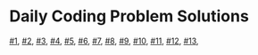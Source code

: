 # Daily Coding Problem Solutions

[#1](https://github.com/rusuraluca/dcp/blob/main/1/solution.py),
[#2](https://github.com/rusuraluca/dcp/blob/main/2/solution.py),
[#3](https://github.com/rusuraluca/dcp/blob/main/3/solution.py),
[#4](https://github.com/rusuraluca/dcp/blob/main/4/solution.py),
[#5](https://github.com/rusuraluca/dcp/blob/main/5/solution.py),
[#6](https://github.com/rusuraluca/dcp/blob/main/6/solution.py),
[#7](https://github.com/rusuraluca/dcp/blob/main/7/solution.py),
[#8](https://github.com/rusuraluca/dcp/blob/main/8/solution.py),
[#9](https://github.com/rusuraluca/dcp/blob/main/9/solution.py),
[#10](https://github.com/rusuraluca/dcp/blob/main/10/solution.py),
[#11](https://github.com/rusuraluca/dcp/blob/main/11/solution.py),
[#12](https://github.com/rusuraluca/dcp/blob/main/12/solution.py),
[#13](https://github.com/rusuraluca/dcp/blob/main/13/solution.py),